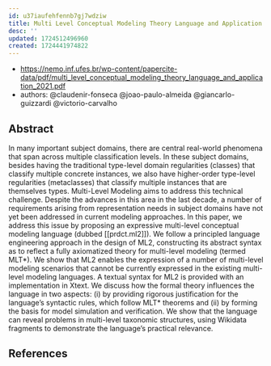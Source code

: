 ```yaml
---
id: u37iaufehfennb7gj7wdziw
title: Multi Level Conceptual Modeling Theory Language and Application
desc: ''
updated: 1724512496960
created: 1724441974822
---
```


- https://nemo.inf.ufes.br/wp-content/papercite-data/pdf/multi_level_conceptual_modeling_theory_language_and_application_2021.pdf
- authors: @claudenir-fonseca @joao-paulo-almeida @giancarlo-guizzardi @victorio-carvalho

## Abstract

In many important subject domains, there are central real-world phenomena that span across multiple classification levels. In these subject domains, besides having the traditional type-level domain regularities (classes) that classify multiple concrete instances, we also have higher-order type-level regularities (metaclasses) that classify multiple instances that are themselves types. Multi-Level Modeling aims to address this technical challenge. Despite the advances in this area in the last decade, a number of requirements arising from representation needs in subject domains have not yet been addressed in current modeling approaches. In this paper, we address this issue by proposing an expressive multi-level conceptual modeling language (dubbed [[prdct.ml2]]). We follow a principled language engineering approach in the design of ML2, constructing its abstract syntax as to reflect a fully axiomatized theory for multi-level modeling (termed MLT*). We show that ML2 enables the expression of a number of multi-level modeling scenarios that cannot be currently expressed in the existing multi-level modeling languages. A textual syntax for ML2 is provided with an implementation in Xtext. We discuss how the formal theory influences the language in two aspects: (i) by providing rigorous justification for the language’s syntactic rules, which follow MLT* theorems and (ii) by forming the basis for model simulation and verification. We show that the language can reveal problems in multi-level taxonomic structures, using Wikidata fragments to demonstrate the language’s practical relevance.



## References

[^8]: [[ar.deep-meta-modelling-with-metadepth]]